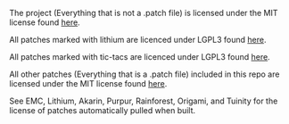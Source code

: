 The project (Everything that is not a .patch file) is licensed under the MIT license found [here](https://github.com/YatopiaMC/Yatopia/blob/ver/1.16.2/Licensing/MIT.md).

All patches marked with lithium are licenced under LGPL3 found [here](https://github.com/jellysquid3/lithium-fabric/blob/1.16.x/dev/LICENSE.txt).

All patches marked with tic-tacs are licenced under LGPL3 found [here](https://github.com/gegy1000/tic-tacs/blob/1.16.2/LICENSE).

All other patches (Everything that is a .patch file) included in this repo are licensed under the MIT license found [here](https://github.com/YatopiaMC/Yatopia/blob/ver/1.16.2/Licensing/MIT.md).

See EMC, Lithium, Akarin, Purpur, Rainforest, Origami, and Tuinity for the license of patches automatically pulled when built.
